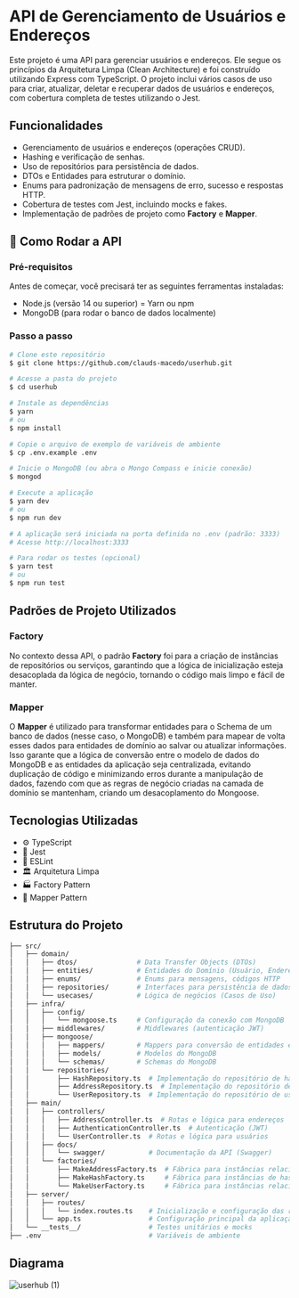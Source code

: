 # API de Gerenciamento de Usuários e Endereços

Este projeto é uma API para gerenciar usuários e endereços. Ele segue os princípios da Arquitetura Limpa (Clean Architecture) e foi construído utilizando Express com TypeScript. O projeto inclui vários casos de uso para criar, atualizar, deletar e recuperar dados de usuários e endereços, com cobertura completa de testes utilizando o Jest.

## Funcionalidades

- Gerenciamento de usuários e endereços (operações CRUD).
- Hashing e verificação de senhas.
- Uso de repositórios para persistência de dados.
- DTOs e Entidades para estruturar o domínio.
- Enums para padronização de mensagens de erro, sucesso e respostas HTTP.
- Cobertura de testes com Jest, incluindo mocks e fakes.
- Implementação de padrões de projeto como **Factory** e **Mapper**.

## 🚀 Como Rodar a API
### Pré-requisitos
Antes de começar, você precisará ter as seguintes ferramentas instaladas:
- Node.js (versão 14 ou superior)
= Yarn ou npm
- MongoDB (para rodar o banco de dados localmente)
### Passo a passo
```bash
# Clone este repositório
$ git clone https://github.com/clauds-macedo/userhub.git

# Acesse a pasta do projeto
$ cd userhub

# Instale as dependências
$ yarn
# ou
$ npm install

# Copie o arquivo de exemplo de variáveis de ambiente
$ cp .env.example .env

# Inicie o MongoDB (ou abra o Mongo Compass e inicie conexão)
$ mongod

# Execute a aplicação
$ yarn dev
# ou
$ npm run dev

# A aplicação será iniciada na porta definida no .env (padrão: 3333)
# Acesse http://localhost:3333

# Para rodar os testes (opcional)
$ yarn test
# ou
$ npm run test
```

## Padrões de Projeto Utilizados

### Factory
No contexto dessa API, o padrão **Factory** foi para a criação de instâncias de repositórios ou serviços, garantindo que a lógica de inicialização esteja desacoplada da lógica de negócio, tornando o código mais limpo e fácil de manter.

### Mapper
O **Mapper** é utilizado para transformar entidades para o Schema de um banco de dados (nesse caso, o MongoDB) e também para mapear de volta esses dados para entidades de domínio ao salvar ou atualizar informações. Isso garante que a lógica de conversão entre o modelo de dados do MongoDB e as entidades da aplicação seja centralizada, evitando duplicação de código e minimizando erros durante a manipulação de dados, fazendo com que as regras de negócio criadas na camada de domínio se mantenham, criando um desacoplamento do Mongoose.


## Tecnologias Utilizadas

- ⚙️ TypeScript
- 🧪 Jest
- 🧹 ESLint
- 🏛️ Arquitetura Limpa
- 🏭 Factory Pattern
- 🔄 Mapper Pattern

## Estrutura do Projeto

```bash
├── src/
│   ├── domain/
│   │   ├── dtos/               # Data Transfer Objects (DTOs)
│   │   ├── entities/           # Entidades do Domínio (Usuário, Endereço)
│   │   ├── enums/              # Enums para mensagens, códigos HTTP
│   │   ├── repositories/       # Interfaces para persistência de dados
│   │   └── usecases/           # Lógica de negócios (Casos de Uso)
│   ├── infra/
│   │   ├── config/
│   │   │   └── mongoose.ts     # Configuração da conexão com MongoDB
│   │   ├── middlewares/        # Middlewares (autenticação JWT)
│   │   ├── mongoose/
│   │   │   ├── mappers/        # Mappers para conversão de entidades e schemas
│   │   │   ├── models/         # Modelos do MongoDB
│   │   │   └── schemas/        # Schemas do MongoDB
│   │   └── repositories/
│   │       ├── HashRepository.ts  # Implementação do repositório de hash
│   │       ├── AddressRepository.ts  # Implementação do repositório de endereços
│   │       └── UserRepository.ts  # Implementação do repositório de usuários
│   ├── main/
│   │   ├── controllers/
│   │   │   ├── AddressController.ts  # Rotas e lógica para endereços
│   │   │   ├── AuthenticationController.ts  # Autenticação (JWT)
│   │   │   └── UserController.ts  # Rotas e lógica para usuários
│   │   ├── docs/
│   │   │   └── swagger/           # Documentação da API (Swagger)
│   │   └── factories/
│   │       ├── MakeAddressFactory.ts  # Fábrica para instâncias relacionadas a endereços
│   │       ├── MakeHashFactory.ts     # Fábrica para instâncias de hash
│   │       └── MakeUserFactory.ts     # Fábrica para instâncias relacionadas a usuários
│   ├── server/
│   │   ├── routes/
│   │   │   └── index.routes.ts    # Inicialização e configuração das rotas
│   │   └── app.ts                 # Configuração principal da aplicação (express, middlewares, etc.)
│   └── __tests__/                 # Testes unitários e mocks
├── .env                           # Variáveis de ambiente
```

## Diagrama
![userhub (1)](https://github.com/user-attachments/assets/37a56601-0a24-4f30-8488-39174252a30d)

